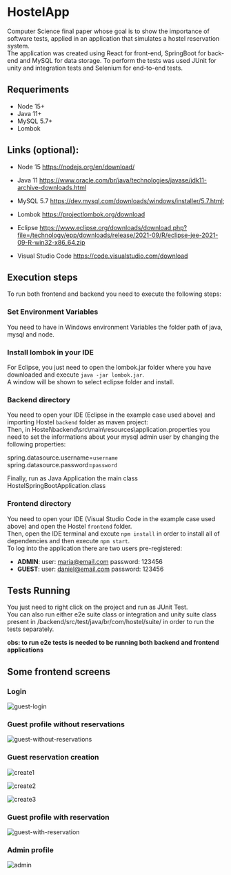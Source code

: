 # HostelApp

Computer Science final paper whose goal is to show the importance of software tests, applied in an 
application that simulates a hostel reservation system.<br>
The application was created using React for front-end, SpringBoot for back-end and MySQL for data storage. 
To perform the tests was used JUnit for unity and integration tests and Selenium for end-to-end tests.

## Requeriments
- Node 15+
- Java 11+
- MySQL 5.7+
- Lombok
     
## Links (optional):
- Node 15 https://nodejs.org/en/download/
- Java 11 https://www.oracle.com/br/java/technologies/javase/jdk11-archive-downloads.html
- MySQL 5.7 https://dev.mysql.com/downloads/windows/installer/5.7.html;
- Lombok https://projectlombok.org/download

- Eclipse https://www.eclipse.org/downloads/download.php?file=/technology/epp/downloads/release/2021-09/R/eclipse-jee-2021-09-R-win32-x86_64.zip
- Visual Studio Code https://code.visualstudio.com/download


## Execution steps
To run both frontend and backend you need to execute the following steps:
  
  
### Set Environment Variables
You need to have in Windows environment Variables the folder path of java, mysql and node.

### Install lombok in your IDE
For Eclipse, you just need to open the lombok.jar folder where you have downloaded and execute `java -jar lombok.jar`.<br>
A window will be shown to select eclipse folder and install.

### Backend directory
You need to open your IDE (Eclipse in the example case used above) and importing Hostel `backend` folder
as maven project:<br>
Then, in Hostel\backend\src\main\resources\application.properties you need to set the informations about your 
mysql admin user by changing the following properties:

spring.datasource.username=`username`<br>
spring.datasource.password=`password`
    
Finally, run as Java Application the main class HostelSpringBootApplication.class
  
  
### Frontend directory
You need to open your IDE (Visual Studio Code in the example case used above) and open the Hostel `frontend` folder.<br>
Then, open the IDE terminal and excute `npm install` in order to install all of dependencies and then execute `npm start`.<br>
To log into the application there are two users pre-registered:
- **ADMIN**: user: maria@email.com  password: 123456
- **GUEST**: user: daniel@email.com password: 123456
    
    
## Tests Running
You just need to right click on the project and run as JUnit Test. <br>
You can also run either e2e suite class or integration and unity suite class present in 
/backend/src/test/java/br/com/hostel/suite/ in order to run the tests separately.
 
 **obs: to run e2e tests is needed to be running both backend and frontend applications**
 
 ## Some frontend screens
 
 ### Login
 
 ![guest-login](https://user-images.githubusercontent.com/33725123/122142643-46fd0c00-ce26-11eb-8931-066bb3b12eac.png)


 ### Guest profile without reservations
 
 ![guest-without-reservations](https://user-images.githubusercontent.com/33725123/122142743-6eec6f80-ce26-11eb-8ba0-380ba84476ca.png)

 
 ### Guest reservation creation
 
 ![create1](https://user-images.githubusercontent.com/33725123/122142980-daced800-ce26-11eb-93d3-d2f382b55231.png)

 ![create2](https://user-images.githubusercontent.com/33725123/122142984-dd313200-ce26-11eb-92ef-a7799f161630.png)

 ![create3](https://user-images.githubusercontent.com/33725123/122142992-df938c00-ce26-11eb-8920-ed69b510f616.png)


 ### Guest profile with reservation
 
 ![guest-with-reservation](https://user-images.githubusercontent.com/33725123/122142810-8cb9d480-ce26-11eb-8828-9fa5b92f1742.png)
 
 
 ### Admin profile
 
 ![admin](https://user-images.githubusercontent.com/33725123/122143039-fb972d80-ce26-11eb-98fd-14ad20296ed0.png)


